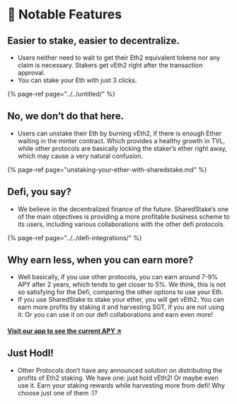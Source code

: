 # 🚀 Notable Features

## **Easier to stake, easier to decentralize.**

* Users neither need to wait to get their Eth2 equivalent tokens nor any claim is necessary. Stakers get vEth2 right after the transaction approval. 
* You can stake your Eth with just 3 clicks.

{% page-ref page="../../untitled/" %}

## **No, we don’t do that here.**

* Users can unstake their Eth by burning vEth2, if there is enough Ether waiting in the minter contract. Which provides a healthy growth in TVL, while other protocols are basically locking the staker’s ether right away, which may cause a very natural confusion.

{% page-ref page="unstaking-your-ether-with-sharedstake.md" %}

## **Defi, you say?**

* We believe in the decentralized finance of the future. SharedStake’s one of the main objectives is providing a more profitable business scheme to its users, including various collaborations with the other defi protocols.

{% page-ref page="../../defi-integrations/" %}

## **Why earn less, when you can earn more?**

* Well basically, if you use other protocols, you can earn around 7-9% APY after 2 years, which tends to get closer to 5%. We think, this is not so satisfying for the Defi, comparing the other options to use your Eth. 
* If you use SharedStake to stake your ether, you will get vEth2. You can earn more profits by staking it and harvesting SGT, if you are not using it. Or you can use it on our defi collaborations and earn even more!

#### [Visit our app to see the current APY ↗](https://www.sharedstake.org/earn)

## **Just Hodl!**

* Other Protocols don’t have any announced solution on distributing the profits of Eth2 staking. We have one: just hold vEth2! Or maybe even use it. Earn your staking rewards while harvesting more from defi! Why choose just one of them :\)?

